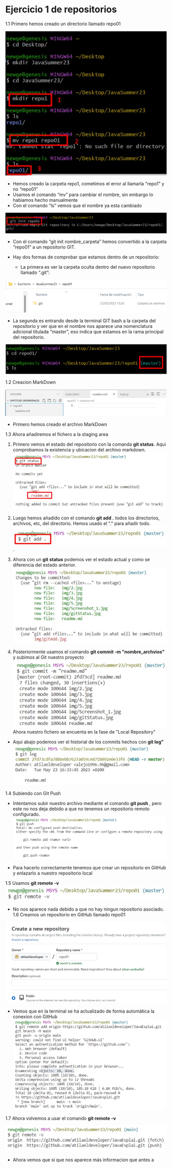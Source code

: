 
# Ejercicio 1 de repositorios  

1.1 Primero hemos creado un directorio llamado repo01 

![Error al cargar la img](./img/Screenshot_1.jpg "Primer paso para trabajar con repositorios")

+ Hemos creado la carpeta repo1, cometimos el error al llamarla “repo1” y no “repo01”  
+ Usamos el comando “mv” para cambiar el nombre, sin embargo lo habiamos hecho manualmente  
+ Con el comando “ls” vemos que el nombre ya esta cambiado

![Error al cargar la img](./img/2.jpg "Segundo paso para trabajar con repositorios")

+ Con el comando “git init nombre_carpeta” hemos convertido a la carpeta “repo01” a un repositorio GIT.

+ Hay dos formas de comprobar que estamos dentro de un repositorio:
  
  + La primera es ver la carpeta oculta dentro del nuevo repositorio llamado “.git”:
  
![Error al cargar la img](./img/3.jpg "Tercer paso para trabajar con repositorios")

+ La segunda es entrando desde la terminal GIT bash a la carpeta del repositorio y ver que en el nombre nos aparece una nomenclatura adicional titulada “master”, eso indica que estamos en la rama principal del repositorio.

![Error al cargar la img](./img/4.jpg "Tercer paso para trabajar con repositorios")

1.2 Creacion MarkDown

![Error al cargar la img](./img/5.jpg "Tercer paso para trabajar con repositorios")

+ Primero hemos creado el archivo MarkDown

1.3 Ahora añadiremos el fichero a la staging area

  1. Primero vemos el estado del repositorio con la comanda **git status**. Aqui comprobamos la existencia y ubicacion del archivo markdown.
![Error al cargar la img](./img/gitStatus.jpg "Tercer paso para trabajar con repositorios")

  2. Luego hemos añadido con el comando **git add .** todos los directorios, archivos, etc, del directorio. Hemos usado el "." para añadir todo.  
   ![Error al cargar la img](./img/gitAdd.jpg "Tercer paso para trabajar con repositorios").

  3. Ahora con un **git status** podemos ver el estado actual y como se diferencia del estado anterior.
   ![Error al cargar la img](./img/git6.jpg "Tercer paso para trabajar con repositorios")
  4. Posteriormente usamos el comando **git commit -m "nombre_archvios"** y subimos al Git nuestro proyecto
![Error al cargar la img](./img/git7.jpg "Tercer paso para trabajar con repositorios")
Ahora nuestro fichero se encuenta en la fase de "Local Repository"

+ Aqui abajo podemos ver el historial de los commits hechos con **git log"**
    ![Error al cargar la img](./img/git8.jpg "Tercer paso para trabajar con repositorios")

1.4 Subiendo con Git Push

+ Intentamos subir nuestro archivo mediante el comando **git push** ,  pero este no nos deja debido a que no tenemos un repositorio remoto configurado.
![Error al cargar la img](./img/gitPush1.jpg "Tercer paso para trabajar con repositorios")

+ Para hacerlo correctamente tenemos que crear un repositorio en GitHub y enlazarlo a nuestro repositorio local

1.5 Usamos **git remote -v**
![Error al cargar la img](./img/gitRemote.jpg "Tercer paso para trabajar con repositorios")

+ No nos aparece nada debido a que no hay ningun repositorio asociado.
1.6 Creamos un repositorio en GitHub llamado repo01

![Error al cargar la img](./img/repoHub.jpg "Tercer paso para trabajar con repositorios")

+ Vemos que en la terminal se ha actualizado de forma automática la conexion con GitHub
![Error al cargar la img](./img/gitRepo1.jpg "Tercer paso para trabajar con repositorios")

1.7 Ahora volvemos a usar el comando **git remote -v**  

![Error al cargar la img](./img/gitRemote2.jpg "Tercer paso para trabajar con repositorios")

+ Ahora vemos que si que nos aparece más informacion que antes a
